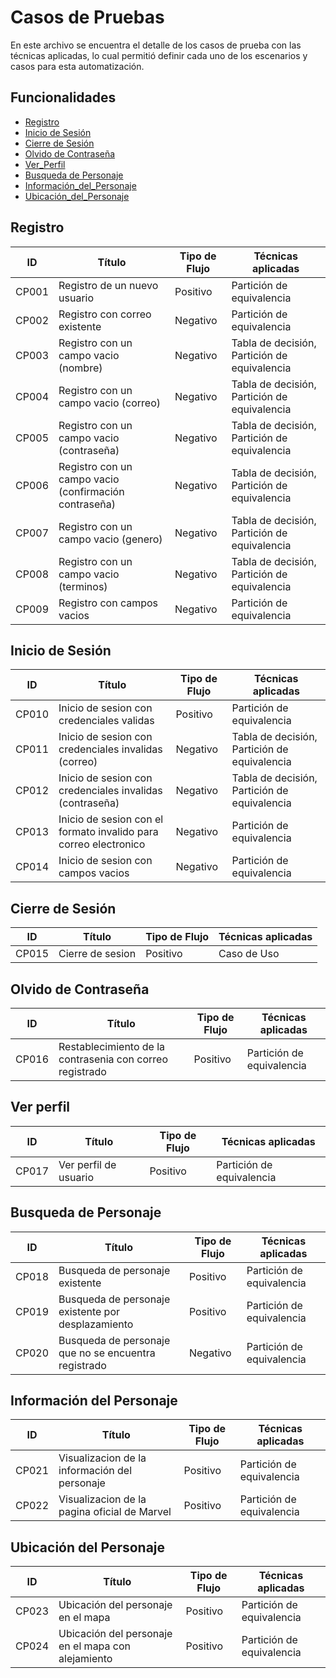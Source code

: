 # Casos de Pruebas

En este archivo se encuentra el detalle de los casos de prueba con las técnicas aplicadas, lo cual permitió
definir cada uno de los escenarios y casos para esta automatización.

## Funcionalidades

* [Registro](#registro)
* [Inicio de Sesión](#inicio-de-sesión)
* [Cierre de Sesión](#cierre-de-sesión)
* [Olvido de Contraseña](#olvido-de-contraseña)
* [Ver_Perfil](#ver-perfil)
* [Busqueda de Personaje](#busqueda-de-personaje)
* [Información_del_Personaje](#información-del-personaje)
* [Ubicación_del_Personaje](#ubicación-del-personaje)

## Registro

| ID    | Título                                                | Tipo de Flujo | Técnicas aplicadas                           |
|-------|-------------------------------------------------------|---------------|----------------------------------------------|
| CP001 | Registro de un nuevo usuario                          | Positivo      | Partición de equivalencia                    |
| CP002 | Registro con correo existente                         | Negativo      | Partición de equivalencia                    |
| CP003 | Registro con un campo vacio (nombre)                  | Negativo      | Tabla de decisión, Partición de equivalencia |
| CP004 | Registro con un campo vacio (correo)                  | Negativo      | Tabla de decisión, Partición de equivalencia |
| CP005 | Registro con un campo vacio (contraseña)              | Negativo      | Tabla de decisión, Partición de equivalencia |
| CP006 | Registro con un campo vacio (confirmación contraseña) | Negativo      | Tabla de decisión, Partición de equivalencia |
| CP007 | Registro con un campo vacio (genero)                  | Negativo      | Tabla de decisión, Partición de equivalencia |
| CP008 | Registro con un campo vacio (terminos)                | Negativo      | Tabla de decisión, Partición de equivalencia |
| CP009 | Registro con campos vacios                            | Negativo      | Partición de equivalencia                    |

## Inicio de Sesión

| ID    | Título                                                           | Tipo de Flujo | Técnicas aplicadas                           |
|-------|------------------------------------------------------------------|---------------|----------------------------------------------|
| CP010 | Inicio de sesion con credenciales validas                        | Positivo      | Partición de equivalencia                    |
| CP011 | Inicio de sesion con credenciales invalidas (correo)             | Negativo      | Tabla de decisión, Partición de equivalencia |
| CP012 | Inicio de sesion con credenciales invalidas (contraseña)         | Negativo      | Tabla de decisión, Partición de equivalencia |
| CP013 | Inicio de sesion con el formato invalido para correo electronico | Negativo      | Partición de equivalencia                    |
| CP014 | Inicio de sesion con campos vacios                               | Negativo      | Partición de equivalencia                    |

## Cierre de Sesión

| ID    | Título           | Tipo de Flujo | Técnicas aplicadas |
|-------|------------------|---------------|--------------------|
| CP015 | Cierre de sesion | Positivo      | Caso de Uso        |

## Olvido de Contraseña

| ID    | Título                                                   | Tipo de Flujo | Técnicas aplicadas        |
|-------|----------------------------------------------------------|---------------|---------------------------|
| CP016 | Restablecimiento de la contrasenia con correo registrado | Positivo      | Partición de equivalencia |

## Ver perfil

| ID    | Título                | Tipo de Flujo | Técnicas aplicadas        |
|-------|-----------------------|---------------|---------------------------|
| CP017 | Ver perfil de usuario | Positivo      | Partición de equivalencia |

## Busqueda de Personaje

| ID    | Título                                               | Tipo de Flujo | Técnicas aplicadas        |
|-------|------------------------------------------------------|---------------|---------------------------|
| CP018 | Busqueda de personaje existente                      | Positivo      | Partición de equivalencia |
| CP019 | Busqueda de personaje existente por desplazamiento   | Positivo      | Partición de equivalencia |
| CP020 | Busqueda de personaje que no se encuentra registrado | Negativo      | Partición de equivalencia |

## Información del Personaje

| ID    | Título                                        | Tipo de Flujo | Técnicas aplicadas        |
|-------|-----------------------------------------------|---------------|---------------------------|
| CP021 | Visualizacion de la información del personaje | Positivo      | Partición de equivalencia |
| CP022 | Visualizacion de la pagina oficial de Marvel  | Positivo      | Partición de equivalencia |

## Ubicación del Personaje

| ID    | Título                                             | Tipo de Flujo | Técnicas aplicadas        |
|-------|----------------------------------------------------|---------------|---------------------------|
| CP023 | Ubicación del personaje en el mapa                 | Positivo      | Partición de equivalencia |
| CP024 | Ubicación del personaje en el mapa con alejamiento | Positivo      | Partición de equivalencia |
